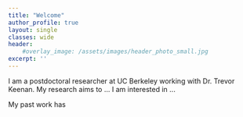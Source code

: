 ```yaml
---
title: "Welcome"
author_profile: true
layout: single
classes: wide
header:
    #overlay_image: /assets/images/header_photo_small.jpg
excerpt: ''
---
```


I am a postdoctoral researcher at UC Berkeley working with Dr. Trevor Keenan. My research aims to ... I am interested in ...  
  
My past work has 
